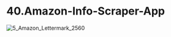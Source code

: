 # 40.Amazon-Info-Scraper-App

![5_Amazon_Lettermark_2560](https://user-images.githubusercontent.com/74714313/164022648-d1c61b62-46d7-413a-8905-15d5d1160b99.jpg)

